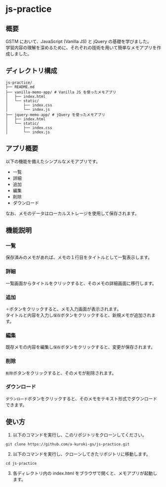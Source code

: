 # js-practice

## 概要

GSTM において、JavaScript (Vanilla JS) と jQuery の基礎を学びました。  
学習内容の理解を深めるために、それぞれの技術を用いて簡単なメモアプリを作成しました。

## ディレクトリ構成

```
js-practice/
├── README.md
├── vanilla-memo-app/ # Vanilla JS を使ったメモアプリ
│   ├── index.html
│   └── static/
│       ├── index.css
│       └── index.js
├── jquery-memo-app/ # jQuery を使ったメモアプリ
│   ├── index.html
│   └── static/
│       ├── index.css
│       └── index.js
```

## アプリ概要

以下の機能を備えたシンプルなメモアプリです。

- 一覧
- 詳細
- 追加
- 編集
- 削除
- ダウンロード

なお、メモのデータはローカルストレージを使用して保存されます。

## 機能説明

### 一覧

保存済みのメモがあれば、メモの１行目をタイトルとして一覧表示します。

### 詳細

一覧画面からタイトルをクリックすると、そのメモの詳細画面に移行します。

### 追加

`＋`ボタンをクリックすると、メモ入力画面が表示されます。  
タイトルと内容を入力し`保存`ボタンをクリックすると、新規メモが追加されます。

### 編集

既存メモの内容を編集し`保存`ボタンをクリックすると、変更が保存されます。

### 削除

`削除`ボタンをクリックすると、そのメモが削除されます。

### ダウンロード

`ダウンロード`ボタンをクリックすると、そのメモをテキスト形式でダウンロードできます。

## 使い方

1. 以下のコマンドを実行し、このリポジトリをクローンしてください。

```
git clone https://github.com/a-kuroki-gs/js-practice.git
```

2. 以下のコマンドを実行し、クローンしてきたリポジトリに移動します。

```
cd js-practice
```

3. 各ディレクトリ内の index.html をブラウザで開くと、メモアプリが起動します。
